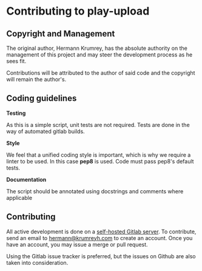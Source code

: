 # Contributing to play-upload

## Copyright and Management

The original author, Hermann Krumrey, has the absolute authority on the management
of this project and may steer the development process as he sees fit.

Contributions will be attributed to the author of said code and the copyright will
remain the author's.

## Coding guidelines

**Testing**

As this is a simple script, unit tests are not required. Tests are done in the
way of automated gitlab builds.

**Style**

We feel that a unified coding style is important, which is why we require a linter to
be used. In this case **pep8** is used. Code must pass pep8's default tests.

**Documentation**

The script should be annotated using docstrings and comments where applicable

## Contributing

All active development is done on a [self-hosted Gitlab server](https://gitlab.namibsun.net).
To contribute, send an email to hermann@krumreyh.com to create an account. Once you have an
account, you may issue a merge or pull request.

Using the Gitlab issue tracker is preferred, but the issues on Github are also
taken into consideration.
